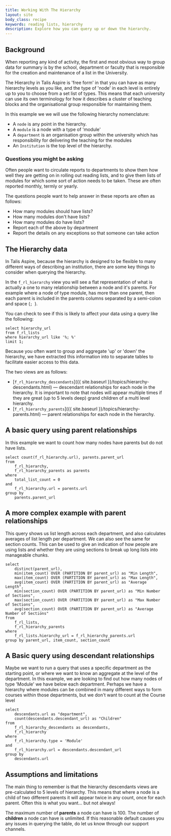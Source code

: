 ```yaml
---
title: Working With The Hierarchy
layout: site
body_class: recipe
keywords: reading lists, hierarchy
description: Explore how you can query up or down the hierarchy.
---
```


## Background
When reporting any kind of activity, the first and most obvious way to group data for summary is by the school, department or faculty that is responsible for the creation and maintenance of a list in the University.

The Hierarchy in Talis Aspire is 'free form' in that you can have as many hierarchy levels as you like, and the type of 'node' in each level is entirely up to you to choose from a set list of types.  This means that each university can use its own terminology for how it describes a cluster of teaching blocks and the organisational group responsible for maintaining them.

In this example we we will use the following hierarchy nomenclature:

- A `node` is any point in the hierarchy.
- A `module` is a node with a type of 'module'
- A `department` is an organisation group within the university which has responsibility for delivering the teaching for the modules
- An `Institution` is the top level of the hierarchy.   

### Questions you might be asking

Often people want to circulate reports to departments to show them how well they are getting on in rolling out reading lists, and to give them lists of modules for which some sort of action needs to be taken. These are often reported monthly, termly or yearly.

The questions people want to help answer in these reports are often as follows:

- How many modules should have lists?
- How many modules don't have lists?
- How many modules do have lists?
- Report each of the above by department
- Report the details on any exceptions so that someone can take action

## The Hierarchy data

In Talis Aspire, because the hierarchy is designed to be flexible to many different ways of describing an institution, there are some key things to consider when querying the hierarchy.  

In the `f_rl_hierarchy` view you will see a flat representation of what is actually a one to many relationship between a node and it's parents.  For example where a node of type module, has more than one parent, then each parent is included in the parents columns separated by a semi-colon and space (`; `).

You can check to see if this is likely to affect your data using a query like the following:

```redshift
select hierarchy_url 
from f_rl_lists 
where hierarchy_url like '%; %'
limit 1; 
```

Because you often want to group and aggregate 'up' or 'down' the hierarchy, we have extracted this information into to separate tables to facilitate easier access to this data.

The two views are as follows:

- [`f_rl_hierarchy_descendants`]({{ site.baseurl }}/topics/hierarchy-descendants.html) — descendant relationships for each node in the hierarchy. It is important to note that nodes will appear multiple times if they are great (up to 5 levels deep) grand children of a multi level hierarchy.
- [`f_rl_hierarchy_parents`]({{ site.baseurl }}/topics/hierarchy-parents.html) — parent relationships for each node in the hierarchy.

## A basic query using parent relationships

In this example we want to count how many nodes have parents but do not have lists.

```redshift
select count(f_rl_hierarchy.url), parents.parent_url
from
    f_rl_hierarchy,
    f_rl_hierarchy_parents as parents
where
    total_list_count = 0
and
    f_rl_hierarchy.url = parents.url
group by 
    parents.parent_url
```

## A more complex example with parent relationships

This query shows us list length across each department, and also calculates averages of list length per department. We can also see the same for section counts.  This can be used to give an indication of how people are using lists and whether they are using sections to break up long lists into manageable chunks.

```redshift
select 
    distinct(parent_url),
    min(item_count) OVER (PARTITION BY parent_url) as "Min Length", 
    max(item_count) OVER (PARTITION BY parent_url) as "Max Length", 
    avg(item_count) OVER (PARTITION BY parent_url) as "Average Length",
    min(section_count) OVER (PARTITION BY parent_url) as "Min Number of Sections",
    max(section_count) OVER (PARTITION BY parent_url) as "Max Number of Sections",
    avg(section_count) OVER (PARTITION BY parent_url) as "Average Number of Sections"
from 
    f_rl_lists, 
    f_rl_hierarchy_parents
where
    f_rl_lists.hierarchy_url = f_rl_hierarchy_parents.url
group by parent_url, item_count, section_count
```

## A Basic query using descendant relationships

Maybe we want to run a query that uses a specific department as the starting point, or where we want to know an aggregate at the level of the department. In this example, we are looking to find out how many nodes of type 'Module' we have below each department.  Perhaps we have a hierarchy where modules can be combined in many different ways to form courses within those departments, but we don't want to count at the Course level

```redshift
select 
    descendants.url as "department", 
    count(descendants.descendant_url) as "Children"
from  
    f_rl_hierarchy_descendants as descendants,
    f_rl_hierarchy
where
    f_rl_hierarchy.type = 'Module'
and 
    f_rl_hierarchy.url = descendants.descendant_url
group by 
    descendants.url
```

## Assumptions and limitations

The main thing to remember is that the hierarchy descendants views are pre-calculated to 5 levels of hierarchy. This means that where a node is a child of two different parents it will appear twice in any count, once for each parent.  Often this is what you want... but not always!

The maximum number of __parents__ a node can have is 100. The number of __children__ a node can have is unlimited. If this reasonable default causes you any issues in querying the table, do let us know through our support channels.